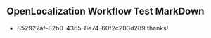 ## OpenLocalization Workflow Test MarkDown
* 852922af-82b0-4365-8e74-60f2c203d289 thanks!

<!--HONumber=Jul16_HO5-->



